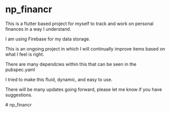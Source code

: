 # np_financr

This is a flutter based project for myself to track and work on personal finances in a way I understand. 

I am using Firebase for my data storage.

This is an ongoing project in which I will continually improve items based on what I feel is right. 

There are many dependcies within this that can be seen in the pubspec.yaml

I tried to make this fluid, dynamic, and easy to use. 

There will be many updates going forward, please let me know if you have suggestions.

#   n p _ f i n a n c r 
 
 

